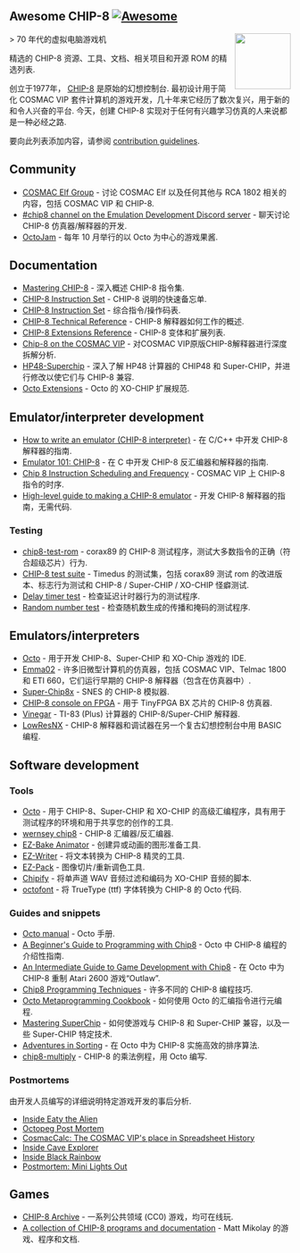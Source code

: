 <div class="github-widget" data-repo="tobiasvl/awesome-chip-8"></div>

## Awesome CHIP-8 [![Awesome](https://awesome.re/badge-flat.svg)](https://awesome.re)

[<img src="https://raw.githubusercontent.com/tobiasvl/awesome-chip-8/master/c8.png" align="right" width="100">](https://chip-8.github.io)

&gt; 70 年代的虚拟电脑游戏机 

精选的 CHIP-8 资源、工具、文档、相关项目和开源 ROM 的精选列表.

创立于1977年， [CHIP-8](https://en.wikipedia.org/wiki/CHIP-8) 是原始的幻想控制台. 最初设计用于简化 COSMAC VIP 套件计算机的游戏开发，几十年来它经历了数次复兴，用于新的和令人兴奋的平台. 今天，创建 CHIP-8 实现对于任何有兴趣学习仿真的人来说都是一种必经之路.

要向此列表添加内容，请参阅 [contribution guidelines](https://github.com/tobiasvl/awesome-chip-8/blob/master/CONTRIBUTING.md).



## Community

* [COSMAC Elf Group](https://groups.io/g/cosmacelf) - 讨论 COSMAC Elf 以及任何其他与 RCA 1802 相关的内容，包括 COSMAC VIP 和 CHIP-8.
* [#chip8 channel on the Emulation Development Discord server](https://discordapp.com/invite/Gf7cP3w) - 聊天讨论 CHIP-8 仿真器/解释器的开发.
* [OctoJam](http://octojam.com/) - 每年 10 月举行的以 Octo 为中心的游戏果酱.

## Documentation

* [Mastering CHIP-8](https://github.com/mattmikolay/chip-8/wiki/Mastering-CHIP%E2%80%908) - 深入概述 CHIP-8 指令集.
* [CHIP-8 Instruction Set](http://johnearnest.github.io/Octo/docs/chip8ref.pdf) - CHIP-8 说明的快速备忘单.
* [CHIP-8 Instruction Set](https://github.com/mattmikolay/chip-8/wiki/CHIP%E2%80%908-Instruction-Set) - 综合指令/操作码表.
* [CHIP-8 Technical Reference](https://github.com/mattmikolay/chip-8/wiki/CHIP%E2%80%908-Technical-Reference) - CHIP-8 解释器如何工作的概述.
* [CHIP-8 Extensions Reference](https://github.com/mattmikolay/chip-8/wiki/CHIP%E2%80%908-Extensions-Reference) - CHIP-8 变体和扩展列表.
* [Chip-8 on the COSMAC VIP](https://laurencescotford.com/chip-8-on-the-cosmac-vip-index/) - 对COSMAC VIP原版CHIP-8解释器进行深度拆解分析.
* [HP48-Superchip](https://github.com/Chromatophore/HP48-Superchip) - 深入了解 HP48 计算器的 CHIP48 和 Super-CHIP，并进行修改以使它们与 CHIP-8 兼容.
* [Octo Extensions](http://johnearnest.github.io/Octo/docs/XO-ChipSpecification.html) - Octo 的 XO-CHIP 扩展规范.

## Emulator/interpreter development

* [How to write an emulator (CHIP-8 interpreter)](http://www.multigesture.net/articles/how-to-write-an-emulator-chip-8-interpreter/) - 在 C/C++ 中开发 CHIP-8 解释器的指南.
* [Emulator 101: CHIP-8](http://www.emulator101.com/introduction-to-chip-8.html) - 在 C 中开发 CHIP-8 反汇编器和解释器的指南.
* [Chip 8 Instruction Scheduling and Frequency](https://jackson-s.me/2019/07/13/Chip-8-Instruction-Scheduling-and-Frequency.html) - COSMAC VIP 上 CHIP-8 指令的时序.
* [High-level guide to making a CHIP-8 emulator](https://tobiasvl.github.io/blog/write-a-chip-8-emulator/) - 开发 CHIP-8 解释器的指南，无需代码.

### Testing

* [chip8-test-rom](https://github.com/corax89/chip8-test-rom) - corax89 的 CHIP-8 测试程序，测试大多数指令的正确（符合超级芯片）行为.
* [CHIP-8 test suite](https://github.com/Timendus/chip8-test-suite) - Timedus 的测试集，包括 corax89 测试 rom 的改进版本、标志行为测试和 CHIP-8 / Super-CHIP / XO-CHIP 怪癖测试.
* [Delay timer test](https://github.com/mattmikolay/chip-8/tree/master/delaytimer) - 检查延迟计时器行为的测试程序.
* [Random number test](https://github.com/mattmikolay/chip-8/tree/master/randomnumber) - 检查随机数生成的传播和掩码的测试程序.

## Emulators/interpreters

* [Octo](http://johnearnest.github.io/Octo/) - 用于开发 CHIP-8、Super-CHIP 和 XO-Chip 游戏的 IDE.
* [Emma02](https://www.emma02.hobby-site.com/) - 许多旧微型计算机的仿真器，包括 COSMAC VIP、Telmac 1800 和 ETI 660，它们运行早期的 CHIP-8 解释器（包含在仿真器中）.
* [Super-Chip8x](https://github.com/Ersanio/Super-Chip8x) - SNES 的 CHIP-8 模拟器.
* [CHIP-8 console on FPGA](https://github.com/pwmarcz/fpga-chip8) - 用于 TinyFPGA BX 芯片的 CHIP-8 仿真器.
* [Vinegar](http://benryves.com/bin/vinegar/) - TI-83 (Plus) 计算器的 CHIP-8/Super-CHIP 解释器.
* [LowResNX](https://lowresnx.inutilis.com/topic.php?id=1648) - CHIP-8 解释器和调试器在另一个复古幻想控制台中用 BASIC 编程.

## Software development

### Tools

* [Octo](http://github.com/johnearnest/Octo/) - 用于 CHIP-8、Super-CHIP 和 XO-CHIP 的高级汇编程序，具有用于测试程序的环境和用于共享您的创作的工具.
* [wernsey chip8](https://github.com/wernsey/chip8) - CHIP-8 汇编器/反汇编器.
* [EZ-Bake Animator](http://beyondloom.com/tools/ezbake.html) - 创建异或动画的图形准备工具.
* [EZ-Writer](http://beyondloom.com/tools/ezwriter.html) - 将文本转换为 CHIP-8 精灵的工具.
* [EZ-Pack](http://beyondloom.com/tools/ezpack.html) - 图像切片/重新调色工具.
* [Chipify](http://johnearnest.github.io/Octo/tools/Chipify/) - 将单声道 WAV 音频过滤和编码为 XO-CHIP 音频的脚本.
* [octofont](https://github.com/jdeeny/octofont/) - 将 TrueType (ttf) 字体转换为 CHIP-8 的 Octo 代码.

### Guides and snippets

* [Octo manual](https://johnearnest.github.io/Octo/docs/Manual.html) - Octo 手册.
* [A Beginner's Guide to Programming with Chip8](http://johnearnest.github.io/Octo/docs/BeginnersGuide.html) - Octo 中 CHIP-8 编程的介绍性指南.
* [An Intermediate Guide to Game Development with Chip8](http://johnearnest.github.io/Octo/docs/IntermediateGuide.html) - 在 Octo 中为 CHIP-8 重制 Atari 2600 游戏“Outlaw”.
* [Chip8 Programming Techniques](http://johnearnest.github.io/Octo/docs/Chip8%20Programming.html) - 许多不同的 CHIP-8 编程技巧.
* [Octo Metaprogramming Cookbook](http://johnearnest.github.io/Octo/docs/MetaProgramming.html) - 如何使用 Octo 的汇编指令进行元编程.
* [Mastering SuperChip](http://johnearnest.github.io/Octo/docs/SuperChip.html) - 如何使游戏与 CHIP-8 和 Super-CHIP 兼容，以及一些 Super-CHIP 特定技术.
* [Adventures in Sorting](https://johnearnest.github.io/Octo/docs/Sorting.html) - 在 Octo 中为 CHIP-8 实施高效的排序算法.
* [chip8-multiply](https://github.com/jdeeny/chip8-multiply) - CHIP-8 的乘法例程，用 Octo 编写.

### Postmortems

由开发人员编写的详细说明特定游戏开发的事后分析.

* [Inside Eaty the Alien](http://johnearnest.github.io/Octo/docs/EatyTheAlien.html)
* [Octopeg Post Mortem](http://www.awfuljams.com/octojam-ii/games/octopeg)
* [CosmacCalc: The COSMAC VIP's place in Spreadsheet History](https://abitoutofplace.wordpress.com/2015/05/02/cosmaccalc-the-cosmac-vip-s-place-in-spreadsheet-history/)
* [Inside Cave Explorer](http://johnearnest.github.io/Octo/docs/CaveExplorer.html)
* [Inside Black Rainbow](http://johnearnest.github.io/Octo/docs/BlackRainbow.html)
* [Postmortem: Mini Lights Out](https://tobiasvl.itch.io/mini-lights-out/devlog/102679/postmortem-mini-lights-out)

## Games

* [CHIP-8 Archive](https://johnearnest.github.io/chip8Archive/) - 一系列公共领域 (CC0) 游戏，均可在线玩.
* [A collection of CHIP-8 programs and documentation](https://github.com/mattmikolay/chip-8) - Matt Mikolay 的游戏、程序和文档.
